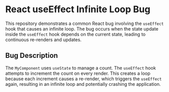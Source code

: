 # React useEffect Infinite Loop Bug

This repository demonstrates a common React bug involving the `useEffect` hook that causes an infinite loop. The bug occurs when the state update inside the `useEffect` hook depends on the current state, leading to continuous re-renders and updates.

## Bug Description

The `MyComponent` uses `useState` to manage a count. The `useEffect` hook attempts to increment the count on every render.  This creates a loop because each increment causes a re-render, which triggers the `useEffect` again, resulting in an infinite loop and potentially crashing the application.